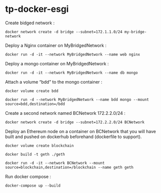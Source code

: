 # tp-docker-esgi

Create bidged network :

    docker network create -d bridge --subnet=172.1.1.0/24 my-bridge-network

Deploy a Nginx container on MyBridgedNetwork :

    docker run -d -it --network MyBridgedNetwork --name web nginx

Deploy a mongo container on MyBridgedNetwork :

    docker run -d -it --network MyBridgedNetwork --name db mongo


Attach a volume “bdd” to the mongo container :

    docker volume create bdd

    docker run -d --network MyBridgedNetwork --name bdd mongo --mount source=bdd,destination=/bdd

Create a second network named BCNetwork 172.2.2.0/24 :

    docker network create -d bridge --subnet=172.2.2.0/24 BCNetwork

Deploy an Ethereum node on a container on BCNetwork that you will have built and pushed on dockerhub beforehand (dockerfile to support).

    docker volume create blockchain

    docker build -t geth ./geth

    docker run -d -it --network BCNetwork --mount source=blockchain,destination=/blockchain --name geth geth

Run docker compose :

    docker-compose up --build